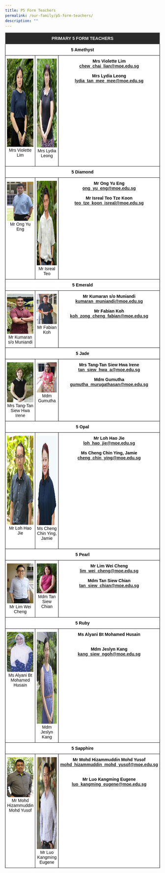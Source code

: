```yaml
---
title: P5 Form Teachers
permalink: /our-family/p5-form-teachers/
description: ""
---
```

<style type="text/css">
.tg  {border-collapse:collapse;border-spacing:0;}
.tg td{border-color:black;border-style:solid;border-width:1px;font-family:Arial, sans-serif;font-size:14px;
  overflow:hidden;padding:10px 5px;word-break:normal;}
.tg th{border-color:black;border-style:solid;border-width:1px;font-family:Arial, sans-serif;font-size:14px;
  font-weight:normal;overflow:hidden;padding:10px 5px;word-break:normal;}
.tg .tg-8zvm{background-color:#2A2A2A;border-color:inherit;color:#EEE;font-weight:bold;text-align:center;vertical-align:middle}
.tg .tg-qn16{background-color:#FFF;color:#050505;font-weight:bold;text-align:center;vertical-align:top}
.tg .tg-v9jf{background-color:#FFF;color:#050505;text-align:center;vertical-align:top}
</style>
<table class="tg">
<thead>
  <tr>
    <th class="tg-8zvm" colspan="3"><span style="color:#EEE;background-color:#2A2A2A">PRIMARY 5 FORM TEACHERS</span></th>
  </tr>
</thead>
<tbody>
  <tr>
    <td class="tg-qn16" colspan="3"> <strong>5 Amethyst</strong></td>
  </tr>
  <tr>
    <td class="tg-v9jf"><img src="/images/Mrs Violette Chew.jpeg" alt="Mrs Violette Chew.JPEG" width="194" height="287">Mrs Violette Lim<br></td>
    <td class="tg-v9jf"><img src="/images/Mrs Lydia Leong.jpeg" alt="Mrs Lydia Leong.JPEG" width="192" height="289">Mrs Lydia Leong<br><br></td>
    <td class="tg-qn16"> <strong>Mrs Violette Lim</strong><br><a href="mailto:chew_chai_lian@moe.edu.sg">chew_chai_lian@moe.edu.sg</a><br><br><strong>Mrs Lydia Leong</strong><br><a href="mailto:lydia_tan_mee_mee@moe.edu.sg">lydia_tan_mee_mee@moe.edu.sg</a></td>
  </tr>
  <tr>
    <td class="tg-qn16" colspan="3"> <strong>  5 Diamond </strong> </td>
  </tr>
  <tr>
    <td class="tg-v9jf"><img src="/images/Mr Ong Yu Eng.jpeg" alt="Mr Ong Yu Eng.JPEG" width="200">Mr Ong Yu Eng<br><br></td>
    <td class="tg-v9jf"><img src="/images/Mr Teo Tze Koon Isreal.jpeg" alt="Mr Teo Tze Koon Isreal.jpeg" width="197" height="275">Mr Isreal Teo</td>
    <td class="tg-qn16"><strong>Mr Ong Yu Eng</strong><br><a href="mailto:ong_yu_eng@moe.edu.sg">ong_yu_eng@moe.edu.sg</a><br><br><strong>Mr Isreal Teo Tze Koon</strong><br><a href="mailto:teo_tze_koon_isreal@moe.edu.sg">teo_tze_koon_isreal@moe.edu.sg</a></td>
  </tr>
  <tr>
    <td class="tg-qn16" colspan="3"> <strong>  5 Emerald </strong> </td>
  </tr>
  <tr>
    <td class="tg-v9jf"><img src="/images/Mr Kumaran so Muniandi.jpeg" alt="Mr Kumaran so Muniandi.JPEG" width="200">Mr Kumaran s/o Muniandi<br></td>
    <td class="tg-v9jf"><img src="/images/Mr Fabian.jpg" alt="Mr Fabian.JPG" width="204">Mr Fabian Koh</td>
    <td class="tg-qn16"><strong>Mr Kumaran s/o Muniandi</strong><br><a href="mailto:kumaran_muniandi@moe.edu.sg">kumaran_muniandi@moe.edu.sg</a><br><br><strong>Mr Fabian Koh</strong><br><a href="mailto:koh_zong_cheng_fabian@moe.edu.sg">koh_zong_cheng_fabian@moe.edu.sg</a></td>
  </tr>
  <tr>
    <td class="tg-qn16" colspan="3"><strong>  5 Jade   </strong></td>
  </tr>
  <tr>
    <td class="tg-v9jf"><img src="/images/Mdm Tan Siew Hwa Irene.jpeg" alt="Mdm Tan Siew Hwa Irene.JPEG" width="200">Mrs Tang-Tan Siew Hwa Irene<br></td>
    <td class="tg-v9jf"><img src="/images/gumutha.jpg" alt="gumutha.JPG" width="204">Mdm Gumutha</td>
    <td class="tg-qn16"><strong>Mrs Tang-Tan Siew Hwa Irene</strong><br><a href="mailto:tan_siew_hwa_a@moe.edu.sg">tan_siew_hwa_a@moe.edu.sg</a><br><br><strong>Mdm Gumutha</strong><br><a href="mailto:gumutha_murugathasan@moe.edu.sg">gumutha_murugathasan@moe.edu.sg</a></td>
  </tr>
  <tr>
    <td class="tg-qn16" colspan="3"> <strong> 5 Opal   </strong></td>
  </tr>
  <tr>
    <td class="tg-v9jf"><img src="/images/Mr Loh Hao Jie.jpeg" alt="Mr Loh Hao Jie.jpeg" width="194" height="290">Mr Loh Hao Jie<br></td>
    <td class="tg-v9jf"><img src="/images/Jamie 2022.jpeg" alt="Jamie 2022.jpeg" width="194" height="291">Ms Cheng Chin Ying, Jamie<br><br></td>
    <td class="tg-qn16"><strong>Mr Loh Hao Jie</strong><br><a href="mailto:loh_hao_jie@moe.edu.sg">loh_hao_jie@moe.edu.sg</a><br><br><strong>Ms Cheng Chin Ying, Jamie</strong><br><a href="mailto:cheng_chin_ying@moe.edu.sg">cheng_chin_ying@moe.edu.sg</a></td>
  </tr>
  <tr>
    <td class="tg-qn16" colspan="3"> <strong> 5 Pearl </strong>  </td>
  </tr>
  <tr>
    <td class="tg-v9jf"><img src="/images/Mr Lim Wei Cheng.jpg" alt="Mr Lim Wei Cheng.JPG" width="200" height="">Mr Lim Wei Cheng</td>
    <td class="tg-v9jf"><img src="/images/Mdm Tan Siew Chian.jpeg" alt="Mdm Tan Siew Chian.jpeg">Mdm Tan Siew Chian</td>
    <td class="tg-qn16"><strong>Mr Lim Wei Cheng</strong><br><a href="mailto:lim_wei_cheng@moe.edu.sg">lim_wei_cheng@moe.edu.sg</a><br><br><strong>Mdm Tan Siew Chian</strong><br><a href="mailto:tan_siew_chian@moe.edu.sg">tan_siew_chian@moe.edu.sg</a></td>
  </tr>
  <tr>
    <td class="tg-qn16" colspan="3">  <strong> 5 Ruby </strong> </td>
  </tr>
  <tr>
    <td class="tg-v9jf"><img src="/images/alyani copy.jpg" alt="alyani copy.JPG" width="200">Ms Alyani Bt Mohamed Husain<br><br></td>
    <td class="tg-v9jf"><img src="/images/Mdm Jeslyn Kang.jpeg" alt="Mdm Jeslyn Kang.jpeg" width="200" height="299">Mdm Jeslyn Kang</td>
    <td class="tg-qn16"><strong>Ms Alyani Bt Mohamed Husain</strong><br><br><br><strong> Mdm Jeslyn Kang</strong><br><a href="mailto:kang_siew_ngoh@moe.edu.sg">kang_siew_ngoh@moe.edu.sg</a></td>
  </tr>
	  <tr>
    <td class="tg-qn16" colspan="3">  <strong>5 Sapphire </strong> </td>
  </tr>
  <tr>
    <td class="tg-v9jf"><img src="/images/Mr Mohamed Hizammuddin.jpeg" alt="Mr Mohamed Hizammuddin.JPEG" width="200">Mr Mohd Hizammuddin Mohd Yusof<br><br></td>
    <td class="tg-v9jf"><img src="/images/Mr Luo Kangming Eugene.jpeg" alt="Mr Luo Kangming Eugene.jpeg" width="200" height="299">Mr Luo Kangming Eugene</td>
    <td class="tg-qn16"><strong>Mr Mohd Hizammuddin Mohd Yusof</strong><br><a href="mailto:mohd_hizammuddin_mohd_yusof@moe.edu.sg">mohd_hizammuddin_mohd_yusof@moe.edu.sg</a><br><br><br><strong> Mr Luo Kangming Eugene</strong><br><a href="mailto:luo_kangming_eugene@moe.edu.sg">luo_kangming_eugene@moe.edu.sg</a></td>
  </tr>
</tbody>
</table>